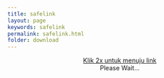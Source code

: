 ```yaml
---
title: safelink
layout: page
keywords: safelink
permalink: safelink.html
folder: download
---
```


<div class='separator-text' style='text-align:center'>
<div class='ads-top'>
<!-- Isi Kode Adsense Anda --></div>
<a class='button1' href='#golink'>Klik 2x untuk menuju link</a></div>
<div class='separator-text'>
<!-- Tulis Konten Artikel Anda Disini --></div>

<div id='golink' class='separator' style='text-align:center'>
<div id='ads-left' class='ads-left'>
<!-- Isi Kode Adsense Anda --></div>
<div class='safelink' dir='ltr' trbidi='on'>
<div>
<span id='daplong' class='button1'>Please Wait...</span></div>
<script>var currentURL=location.href; var str = currentURL; var res = str.replace("https://www.alamatblog.com/p/go.html?url=", ""); document.write('<button id="download" class="visit-link button1" onclick="changeLink();" style="display:none;">Menuju Link</button>')</script></div>
<div id='ads-right' class='ads-right'>
<!-- Isi Kode Adsense Anda --></div>
</div>
<div class='clear'>

</div>
